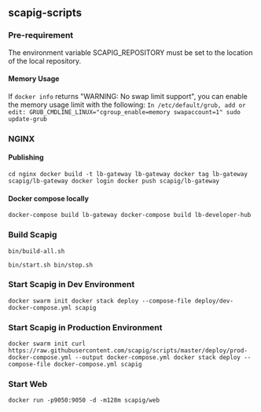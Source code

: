 ## scapig-scripts

### Pre-requirement

The environment variable SCAPIG_REPOSITORY must be set to the location of the local repository.

#### Memory Usage
If `docker info` returns "WARNING: No swap limit support", you can enable the memory usage limit with the following:
``
In /etc/default/grub, add or edit:
GRUB_CMDLINE_LINUX="cgroup_enable=memory swapaccount=1"
sudo update-grub
``

### NGINX
#### Publishing
``
cd nginx
docker build -t lb-gateway lb-gateway
docker tag lb-gateway scapig/lb-gateway
docker login
docker push scapig/lb-gateway
``

#### Docker compose locally
``
docker-compose build lb-gateway
docker-compose build lb-developer-hub
``

### Build Scapig
``
bin/build-all.sh
``


``
bin/start.sh
bin/stop.sh
``

### Start Scapig in Dev Environment
``
docker swarm init
docker stack deploy --compose-file deploy/dev-docker-compose.yml scapig
``

### Start Scapig in Production Environment
``
docker swarm init
curl https://raw.githubusercontent.com/scapig/scripts/master/deploy/prod-docker-compose.yml --output docker-compose.yml
docker stack deploy --compose-file docker-compose.yml scapig
``

### Start Web
``
docker run -p9050:9050 -d -m128m scapig/web
``
